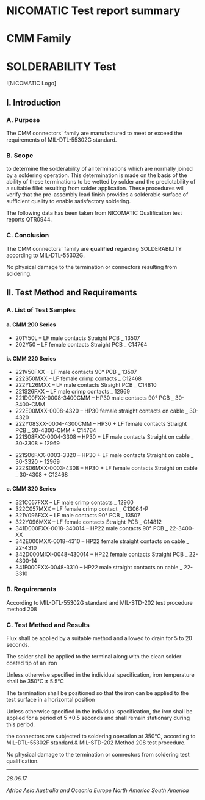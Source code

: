 <!-- PAGE: 1 -->
# NICOMATIC Test report summary
# CMM Family
# SOLDERABILITY Test 

![NICOMATIC Logo]
<!-- PAGE: 2 -->
## I. Introduction

### A. Purpose
The CMM connectors' family are manufactured to meet or exceed the requirements of MIL-DTL-55302G standard.

### B. Scope
to determine the solderability of all terminations which are normally joined by a soldering operation. 
This determination is made on the basis of the ability of these terminations
to be wetted by solder and the predictability of a suitable fillet resulting from solder application. 
These procedures will verify that the pre-assembly lead finish provides a solderable surface of 
sufficient quality to enable satisfactory soldering.

The following data has been taken from NICOMATIC Qualification test reports QTR0944.

### C. Conclusion
The CMM connectors' family are **qualified** regarding SOLDERABILITY according to MIL-DTL-55302G.

No physical damage to the termination or connectors resulting from soldering.

## II. Test Method and Requirements

### A. List of Test Samples

#### a. CMM 200 Series
* 201Y50L – LF male contacts Straight PCB _ 13507
* 202Y50 – LF female contacts Straight PCB _ C14764

#### b. CMM 220 Series
* 221V50FXX – LF male contacts 90° PCB _ 13507
* 222S50MXX – LF female crimp contacts _ C12468
* 222YL26MXX – LF male contacts Straight PCB _ C14810
* 221S26FXX – LF male crimp contacts _ 12969
* 221D00FXX-0008-3400CMM – HP30 male contacts 90° PCB _ 30-3400-CMM
* 222E00MXX-0008-4320 – HP30 female straight contacts on cable _ 30-4320
* 222Y08SXX-0004-4300CMM – HP30 + LF female contacts Straight PCB _ 30-4300-CMM + C14764
* 221S08FXX-0004-3308 – HP30 + LF male contacts Straight on cable _ 30-3308 + 12969
<!-- PAGE: 3 -->
* 221S06FXX-0003-3320 – HP30 + LF male contacts Straight on cable _ 30-3320 + 12969
* 222S06MXX-0003-4308 – HP30 + LF female contacts Straight on cable _ 30-4308 + C12468

#### c. CMM 320 Series
* 321C057FXX – LF male crimp contacts _ 12960
* 322C057MXX – LF female crimp contact _ C13064-P
* 321V096FXX – LF male contacts 90° PCB _ 13507
* 322Y096MXX – LF female contacts Straight PCB _ C14812
* 341D000FXX-0018-340014 – HP22 male contacts 90° PCB _ 22-3400-XX
* 342E000MXX-0018-4310 – HP22 female straight contacts on cable _ 22-4310
* 342D000MXX-0048-430014 – HP22 female contacts Straight PCB _ 22-4300-14
* 341E000FXX-0048-3310 – HP22 male straight contacts on cable _ 22-3310

### B. Requirements
According to MIL-DTL-55302G standard and MIL-STD-202 test procedure method 208
<!-- PAGE: 4 -->
### C. Test Method and Results

Flux shall be applied by a suitable method and allowed to drain for 5 to 20 seconds.

The solder shall be applied to the terminal along with the clean solder coated tip of an iron 

Unless otherwise specified in the individual specification, iron temperature shall be 350°C ± 5.5°C

The termination shall be positioned so that the iron can be applied to the test surface in a horizontal position 

Unless otherwise specified in the individual specification, the iron shall be applied for a period of 5 ±0.5 seconds and shall remain stationary during this period. 

the connectors are subjected to soldering operation at 350°C, according to MIL-DTL-55302F standard.& MIL-STD-202 Method 208 test procedure. 

No physical damage to the termination or connectors from soldering test qualification.

---

*28.06.17*

*Africa Asia Australia and Oceania Europe North America South America*